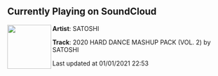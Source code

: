 ## Currently Playing on SoundCloud

[<img align="left" width="100" src="https://i1.sndcdn.com/artworks-1a5qFy6lF0ysyzvc-bp545A-t50x50.jpg">](https://soundcloud.com/djsatoshi117/2020-hard-dance-mashup-pack-vol-2)

**Artist**: SATOSHI 

**Track**: 2020 HARD DANCE MASHUP PACK (VOL. 2) by SATOSHI

Last updated at 01/01/2021 22:53
